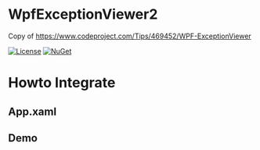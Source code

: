# WpfExceptionViewer2
Copy of https://www.codeproject.com/Tips/469452/WPF-ExceptionViewer

[![License](https://www.codeproject.com/info/cpol10.aspx)](LICENSE.md)
[![NuGet](https://img.shields.io/nuget/v/Gu.Wpf.Geometry.svg)](https://www.nuget.org/packages/Gu.Wpf.Geometry/)

# Howto Integrate
## App.xaml

## Demo
